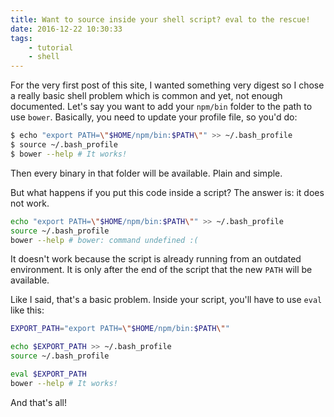 ```yaml
---
title: Want to source inside your shell script? eval to the rescue!
date: 2016-12-22 10:30:33
tags:
    - tutorial
    - shell
---
```


For the very first post of this site, I wanted something very digest so I chose a really basic shell problem which is common and yet, not enough documented. Let's say you want to add your `npm/bin` folder to the path to use `bower`. Basically, you need to update your profile file, so you'd do:
<!-- more -->
```bash
$ echo "export PATH=\"$HOME/npm/bin:$PATH\"" >> ~/.bash_profile
$ source ~/.bash_profile
$ bower --help # It works!
```

Then every binary in that folder will be available. Plain and simple.

But what happens if you put this code inside a script? The answer is: it does not work.

```bash
echo "export PATH=\"$HOME/npm/bin:$PATH\"" >> ~/.bash_profile
source ~/.bash_profile
bower --help # bower: command undefined :(
```

It doesn't work because the script is already running from an outdated environment. It is only after the end of the script that the new `PATH` will be available.

Like I said, that's a basic problem. Inside your script, you'll have to use `eval` like this:

```bash
EXPORT_PATH="export PATH=\"$HOME/npm/bin:$PATH\""

echo $EXPORT_PATH >> ~/.bash_profile
source ~/.bash_profile

eval $EXPORT_PATH
bower --help # It works!
```

And that's all!
